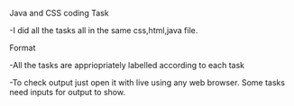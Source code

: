 Java and CSS coding Task

  -I did all the tasks all in the same css,html,java file.

  
Format

  -All the tasks are appriopriately labelled according to each task

  -To check output just open it with live using any web browser. Some tasks need inputs for output to show.

